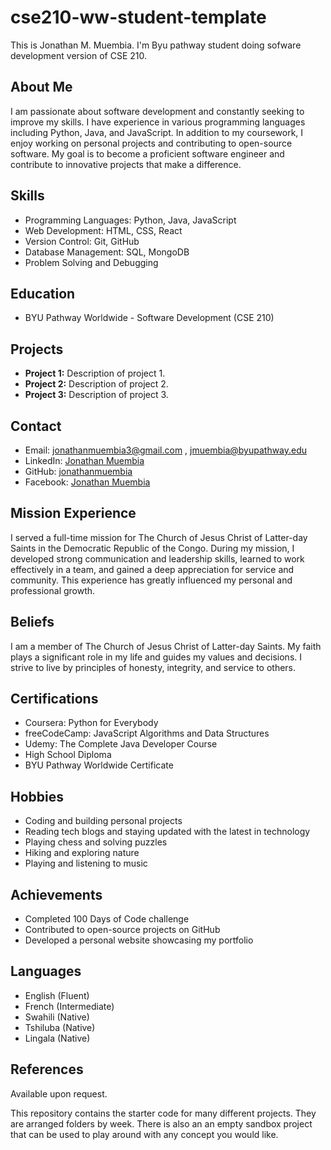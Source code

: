 # cse210-ww-student-template
This is Jonathan M. Muembia. I'm Byu pathway student doing sofware development version of CSE 210.
## About Me

I am passionate about software development and constantly seeking to improve my skills. I have experience in various programming languages including Python, Java, and JavaScript. In addition to my coursework, I enjoy working on personal projects and contributing to open-source software. My goal is to become a proficient software engineer and contribute to innovative projects that make a difference.

## Skills

- Programming Languages: Python, Java, JavaScript
- Web Development: HTML, CSS, React
- Version Control: Git, GitHub
- Database Management: SQL, MongoDB
- Problem Solving and Debugging

## Education

- BYU Pathway Worldwide - Software Development (CSE 210)

## Projects

- **Project 1:** Description of project 1.
- **Project 2:** Description of project 2.
- **Project 3:** Description of project 3.

## Contact

- Email: jonathanmuembia3@gmail.com , jmuembia@byupathway.edu 
- LinkedIn: [Jonathan Muembia](https://www.linkedin.com/in/jonathanmuembia)
- GitHub: [jonathanmuembia](https://github.com/jonathanmuembia)
- Facebook: [Jonathan Muembia](https://www.facebook.com/jonathanmuembia)

## Mission Experience

I served a full-time mission for The Church of Jesus Christ of Latter-day Saints in the Democratic Republic of the Congo. During my mission, I developed strong communication and leadership skills, learned to work effectively in a team, and gained a deep appreciation for service and community. This experience has greatly influenced my personal and professional growth. 
## Beliefs
I am a member of The Church of Jesus Christ of Latter-day Saints. My faith plays a significant role in my life and guides my values and decisions. I strive to live by principles of honesty, integrity, and service to others.
## Certifications

- Coursera: Python for Everybody
- freeCodeCamp: JavaScript Algorithms and Data Structures
- Udemy: The Complete Java Developer Course
- High School Diploma
- BYU Pathway Worldwide Certificate

## Hobbies

- Coding and building personal projects
- Reading tech blogs and staying updated with the latest in technology
- Playing chess and solving puzzles
- Hiking and exploring nature
- Playing and listening to music

## Achievements

- Completed 100 Days of Code challenge
- Contributed to open-source projects on GitHub
- Developed a personal website showcasing my portfolio

## Languages

- English (Fluent)
- French (Intermediate)
- Swahili (Native)
- Tshiluba (Native)
- Lingala (Native)


## References

Available upon request.

This repository contains the starter code for many different projects. They are arranged folders by week. There is also an an empty sandbox project that can be used to play around with any concept you would like.
